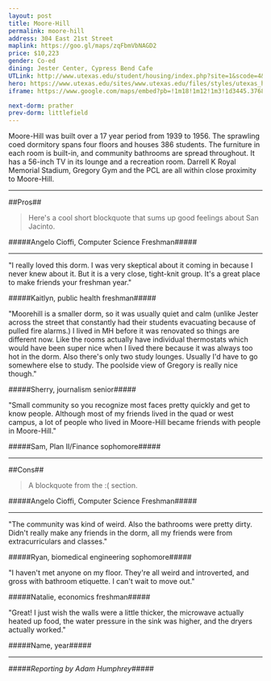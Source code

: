 ```yaml
---
layout: post
title: Moore-Hill
permalink: moore-hill
address: 304 East 21st Street
maplink: https://goo.gl/maps/zqFbmVbNAGD2
price: $10,223
gender: Co-ed
dining: Jester Center, Cypress Bend Cafe
UTLink: http://www.utexas.edu/student/housing/index.php?site=1&scode=4&id=131
hero: https://www.utexas.edu/sites/www.utexas.edu/files/styles/utexas_hero_photo_image/public/hero-photos/maincampus_hero.jpg?itok=i1E3qQY4
iframe: https://www.google.com/maps/embed?pb=!1m18!1m12!1m3!1d3445.376889030476!2d-97.73796078487021!3d30.283330514202806!2m3!1f0!2f0!3f0!3m2!1i1024!2i768!4f13.1!3m3!1m2!1s0x8644b59bf30ff859%3A0x51c260c952c433c!2sMoore-Hill+Dormitory!5e0!3m2!1sen!2sus!4v1462318191744

next-dorm: prather
prev-dorm: littlefield
---
```


Moore-Hill was built over a 17 year period from 1939 to 1956. The sprawling coed dormitory spans four floors and houses 386 students. The furniture in each room is built-in, and community bathrooms are spread throughout. It has a 56-inch TV in its lounge and a recreation room. Darrell K Royal Memorial Stadium, Gregory Gym and the PCL are all within close proximity to Moore-Hill.

---

##Pros##

> Here's a cool short blockquote that sums up good feelings about San Jacinto.

#####Angelo Cioffi, Computer Science Freshman#####

---

"I really loved this dorm. I was very skeptical about it coming in because I never knew about it. But it is a very close, tight-knit group. It's a great place to make friends your freshman year." 

#####Kaitlyn, public health freshman#####

"Moorehill is a smaller dorm, so it was usually quiet and calm (unlike Jester across the street that constantly had their students evacuating because of pulled fire alarms.) I lived in MH before it was renovated so things are different now. Like the rooms actually have individual thermostats which would have been super nice when I lived there because it was always too hot in the dorm. Also there's only two study lounges. Usually I'd have to go somewhere else to study. The poolside view of Gregory is really nice though."

#####Sherry, journalism senior#####

"Small community so you recognize most faces pretty quickly and get to know people. Although most of my friends lived in the quad or west campus, a lot of people who lived in Moore-Hill became friends with people in Moore-Hill."

#####Sam, Plan II/Finance sophomore#####

---

##Cons##

> A blockquote from the :( section.

#####Angelo Cioffi, Computer Science Freshman#####

---

"The community was kind of weird. Also the bathrooms were pretty dirty. Didn't really make any friends in the dorm, all my friends were from extracurriculars and classes."

#####Ryan, biomedical engineering sophomore#####

"I haven't met anyone on my floor. They're all weird and introverted, and gross with bathroom etiquette. I can't wait to move out."

#####Natalie, economics freshman#####

"Great! I just wish the walls were a little thicker, the microwave actually heated up food, the water pressure in the sink was higher, and the dryers actually worked."

#####Name, year#####

---

#####_Reporting by Adam Humphrey_#####
